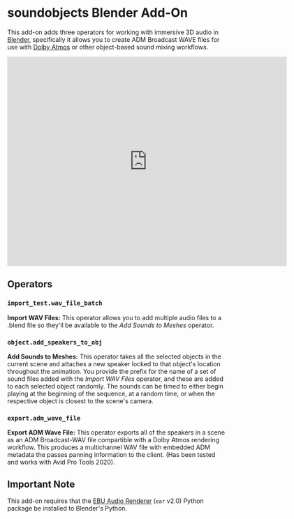 # soundobjects Blender Add-On

This add-on adds three operators for working with immersive 3D audio in [Blender][blender], specifically it allows you to create ADM Broadcast
WAVE files for use with [Dolby Atmos][atmos] or other object-based sound mixing workflows.

<iframe src="https://player.vimeo.com/video/464569386" width="640" height="480" frameborder="0" allow="autoplay; fullscreen" allowfullscreen></iframe>

[blender]: https://www.blender.org
[atmos]: https://www.dolby.com/technologies/dolby-atmos/

## Operators

### `import_test.wav_file_batch`

**Import WAV Files:** This operator allows you to add multiple audio files to a .blend file so they'll be available to
the *Add Sounds to Meshes* operator.

### `object.add_speakers_to_obj`

**Add Sounds to Meshes:** This operator takes all the selected objects in the current scene and attaches a new speaker 
locked to that object's location throughout the animation. You provide the prefix for the name of a set of sound files
added with the _Import WAV Files_ operator, and these are added to each selected object randomly. The sounds can be 
timed to either begin playing at the beginning of the sequence, at a random time, or when the respective object is
closest to the scene's camera.

### `export.adm_wave_file`

**Export ADM Wave File:** This operator exports all of the speakers in a scene as an ADM Broadcast-WAV file compartible
with a Dolby Atmos rendering workflow. This produces a multichannel WAV file with embedded ADM metadata the passes
panning information to the client. (Has been tested and works with Avid Pro Tools 2020).


## Important Note

This add-on requires that the [EBU Audio Renderer](https://github.com/ebu/ebu_adm_renderer) (`ear` v2.0) Python package 
be installed to Blender's Python.
